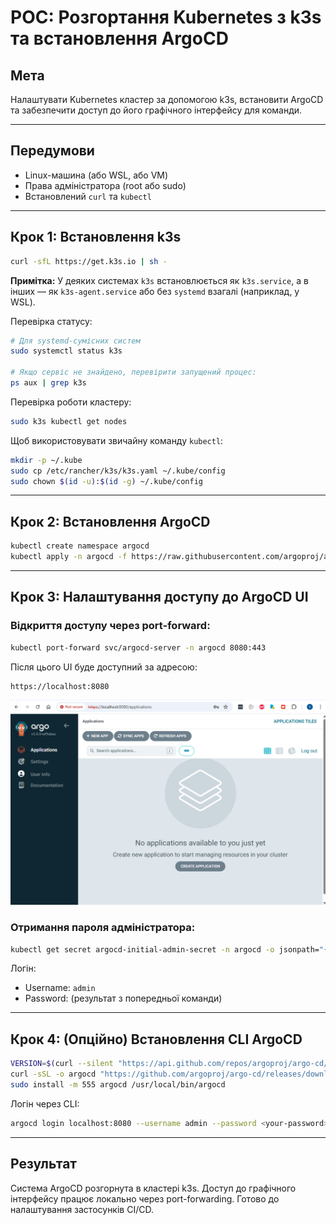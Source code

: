 # POC: Розгортання Kubernetes з k3s та встановлення ArgoCD

## Мета
Налаштувати Kubernetes кластер за допомогою k3s, встановити ArgoCD та забезпечити доступ до його графічного інтерфейсу для команди.

---

## Передумови
- Linux-машина (або WSL, або VM)
- Права адміністратора (root або sudo)
- Встановлений `curl` та `kubectl`

---

## Крок 1: Встановлення k3s
```bash
curl -sfL https://get.k3s.io | sh -
```

**Примітка:** У деяких системах `k3s` встановлюється як `k3s.service`, а в інших — як `k3s-agent.service` або без `systemd` взагалі (наприклад, у WSL).

Перевірка статусу:
```bash
# Для systemd-сумісних систем
sudo systemctl status k3s

# Якщо сервіс не знайдено, перевірити запущений процес:
ps aux | grep k3s
```

Перевірка роботи кластеру:
```bash
sudo k3s kubectl get nodes
```

Щоб використовувати звичайну команду `kubectl`:
```bash
mkdir -p ~/.kube
sudo cp /etc/rancher/k3s/k3s.yaml ~/.kube/config
sudo chown $(id -u):$(id -g) ~/.kube/config
```

---

## Крок 2: Встановлення ArgoCD
```bash
kubectl create namespace argocd
kubectl apply -n argocd -f https://raw.githubusercontent.com/argoproj/argo-cd/stable/manifests/install.yaml
```

---

## Крок 3: Налаштування доступу до ArgoCD UI

### Відкриття доступу через port-forward:
```bash
kubectl port-forward svc/argocd-server -n argocd 8080:443
```

Після цього UI буде доступний за адресою:
```
https://localhost:8080
```

![Демо](../.data/ArgoScreenShot.png)

### Отримання пароля адміністратора:
```bash
kubectl get secret argocd-initial-admin-secret -n argocd -o jsonpath="{.data.password}" | base64 -d && echo
```

Логін:
- Username: `admin`
- Password: (результат з попередньої команди)

---

## Крок 4: (Опційно) Встановлення CLI ArgoCD
```bash
VERSION=$(curl --silent "https://api.github.com/repos/argoproj/argo-cd/releases/latest" | grep -Po '"tag_name": "\K.*?(?=")')
curl -sSL -o argocd "https://github.com/argoproj/argo-cd/releases/download/${VERSION}/argocd-linux-amd64"
sudo install -m 555 argocd /usr/local/bin/argocd
```

Логін через CLI:
```bash
argocd login localhost:8080 --username admin --password <your-password> --insecure
```

---

## Результат
Система ArgoCD розгорнута в кластері k3s. Доступ до графічного інтерфейсу працює локально через port-forwarding. Готово до налаштування застосунків CI/CD.
